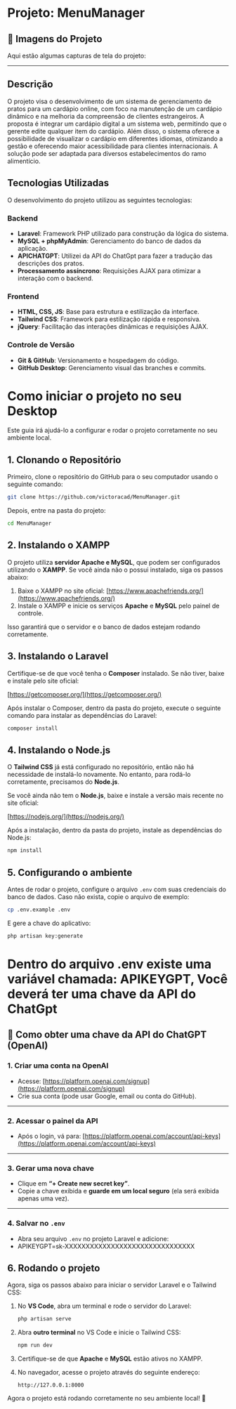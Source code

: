 # Projeto: MenuManager

## 📸 Imagens do Projeto
Aqui estão algumas capturas de tela do projeto: </br>

---

## Descrição
O projeto visa o desenvolvimento de um sistema de gerenciamento de pratos para um cardápio online, com foco na manutenção de um cardápio dinâmico e na melhoria da compreensão de clientes estrangeiros. A proposta é integrar um cardápio digital a um sistema web, permitindo que o gerente edite qualquer item do cardápio. Além disso, o sistema oferece a possibilidade de visualizar o cardápio em diferentes idiomas, otimizando a gestão e oferecendo maior acessibilidade para clientes internacionais. A solução pode ser adaptada para diversos estabelecimentos do ramo alimentício.

## Tecnologias Utilizadas
O desenvolvimento do projeto utilizou as seguintes tecnologias:

### **Backend**
- **Laravel**: Framework PHP utilizado para construção da lógica do sistema.
- **MySQL + phpMyAdmin**: Gerenciamento do banco de dados da aplicação.
- **APICHATGPT**: Utilizei da API do ChatGpt para fazer a tradução das descrições dos pratos.
- **Processamento assíncrono**: Requisições AJAX para otimizar a interação com o backend.

### **Frontend**
- **HTML, CSS, JS**: Base para estrutura e estilização da interface.
- **Tailwind CSS**: Framework para estilização rápida e responsiva.
- **jQuery**: Facilitação das interações dinâmicas e requisições AJAX.

### **Controle de Versão**
- **Git & GitHub**: Versionamento e hospedagem do código.
- **GitHub Desktop**: Gerenciamento visual das branches e commits.


# Como iniciar o projeto no seu Desktop

Este guia irá ajudá-lo a configurar e rodar o projeto corretamente no seu ambiente local.

## 1. Clonando o Repositório

Primeiro, clone o repositório do GitHub para o seu computador usando o seguinte comando:

```sh
git clone https://github.com/victoracad/MenuManager.git
```

Depois, entre na pasta do projeto:

```sh
cd MenuManager
```

## 2. Instalando o XAMPP

O projeto utiliza **servidor Apache e MySQL**, que podem ser configurados utilizando o **XAMPP**. Se você ainda não o possui instalado, siga os passos abaixo:

1. Baixe o XAMPP no site oficial: [https://www.apachefriends.org/](https://www.apachefriends.org/)
2. Instale o XAMPP e inicie os serviços **Apache** e **MySQL** pelo painel de controle.

Isso garantirá que o servidor e o banco de dados estejam rodando corretamente.

## 3. Instalando o Laravel

Certifique-se de que você tenha o **Composer** instalado. Se não tiver, baixe e instale pelo site oficial:

[https://getcomposer.org/](https://getcomposer.org/)

Após instalar o Composer, dentro da pasta do projeto, execute o seguinte comando para instalar as dependências do Laravel:

```sh
composer install
```

## 4. Instalando o Node.js

O **Tailwind CSS** já está configurado no repositório, então não há necessidade de instalá-lo novamente. No entanto, para rodá-lo corretamente, precisamos do **Node.js**.

Se você ainda não tem o **Node.js**, baixe e instale a versão mais recente no site oficial:

[https://nodejs.org/](https://nodejs.org/)

Após a instalação, dentro da pasta do projeto, instale as dependências do Node.js:

```sh
npm install
```

## 5. Configurando o ambiente

Antes de rodar o projeto, configure o arquivo `.env` com suas credenciais do banco de dados. Caso não exista, copie o arquivo de exemplo:

```sh
cp .env.example .env
```

E gere a chave do aplicativo:

```sh
php artisan key:generate
```
# Dentro do arquivo .env existe uma variável chamada: APIKEYGPT, Você deverá ter uma chave da API do ChatGpt

## 🔑 Como obter uma chave da API do ChatGPT (OpenAI)

### 1. Criar uma conta na OpenAI
- Acesse: [https://platform.openai.com/signup](https://platform.openai.com/signup)
- Crie sua conta (pode usar Google, email ou conta do GitHub).

---

### 2. Acessar o painel da API
- Após o login, vá para: [https://platform.openai.com/account/api-keys](https://platform.openai.com/account/api-keys)

---

### 3. Gerar uma nova chave
- Clique em **“+ Create new secret key”**.
- Copie a chave exibida e **guarde em um local seguro** (ela será exibida apenas uma vez).

---

### 4. Salvar no `.env`
- Abra seu arquivo `.env` no projeto Laravel e adicione:
- APIKEYGPT=sk-XXXXXXXXXXXXXXXXXXXXXXXXXXXXXXX



## 6. Rodando o projeto

Agora, siga os passos abaixo para iniciar o servidor Laravel e o Tailwind CSS:

1. No **VS Code**, abra um terminal e rode o servidor do Laravel:

    ```sh
    php artisan serve
    ```

2. Abra **outro terminal** no VS Code e inicie o Tailwind CSS:

    ```sh
    npm run dev
    ```

3. Certifique-se de que **Apache** e **MySQL** estão ativos no XAMPP.

4. No navegador, acesse o projeto através do seguinte endereço:

    ```
    http://127.0.0.1:8000
    ```

Agora o projeto está rodando corretamente no seu ambiente local! 🚀
